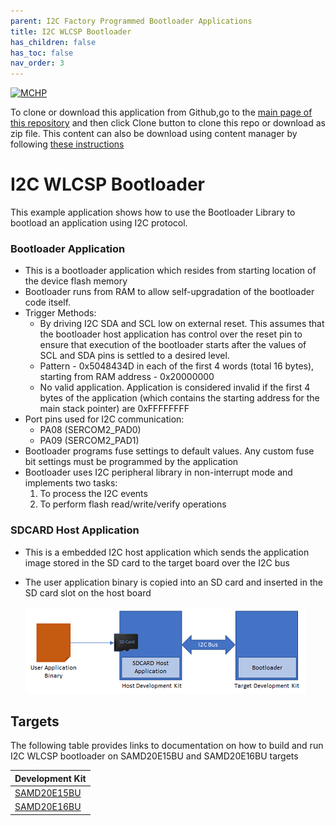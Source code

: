 ```yaml
---
parent: I2C Factory Programmed Bootloader Applications
title: I2C WLCSP Bootloader
has_children: false
has_toc: false
nav_order: 3
---
```


[![MCHP](https://www.microchip.com/ResourcePackages/Microchip/assets/dist/images/logo.png)](https://www.microchip.com)

To clone or download this application from Github,go to the [main page of this repository](https://github.com/Microchip-MPLAB-Harmony/bootloader_apps_sam_d20) and then click Clone button to clone this repo or download as zip file. This content can also be download using content manager by following [these instructions](https://github.com/Microchip-MPLAB-Harmony/contentmanager/wiki)

# I2C WLCSP Bootloader

This example application shows how to use the Bootloader Library to bootload an application using I2C protocol.

### Bootloader Application

- This is a bootloader application which resides from starting location of the device flash memory
- Bootloader runs from RAM to allow self-upgradation of the bootloader code itself.
- Trigger Methods:
    * By driving I2C SDA and SCL low on external reset. This assumes that the bootloader host application has control over the reset pin to ensure that execution of the bootloader starts after the values of SCL and SDA pins is settled to a desired level.
    * Pattern - 0x5048434D in each of the first 4 words (total 16 bytes), starting from RAM address - 0x20000000
    * No valid application. Application is considered invalid if the first 4 bytes of the application (which contains the starting address for the main stack pointer) are 0xFFFFFFFF
- Port pins used for I2C communication:
    * PA08 (SERCOM2_PAD0)
    * PA09 (SERCOM2_PAD1)
- Bootloader programs fuse settings to default values. Any custom fuse bit settings must be programmed by the application
- Bootloader uses I2C peripheral library in non-interrupt mode and implements two tasks:
    1. To process the I2C events
    2. To perform flash read/write/verify operations

### SDCARD Host Application
- This is a embedded I2C host application which sends the application image stored in the SD card to the target board over the I2C bus
- The user application binary is copied into an SD card and inserted in the SD card slot on the host board

    ![i2c_bootloader_host_sdcard](../docs/images/i2c_bootloader_host_sdcard.png)

## Targets
The following table provides links to documentation on how to build and run I2C WLCSP bootloader on SAMD20E15BU and SAMD20E16BU targets

| Development Kit |
|:---------|
|[SAMD20E15BU](docs/readme_sam_d20_e15.md) |
|[SAMD20E16BU](docs/readme_sam_d20_e16.md) |
